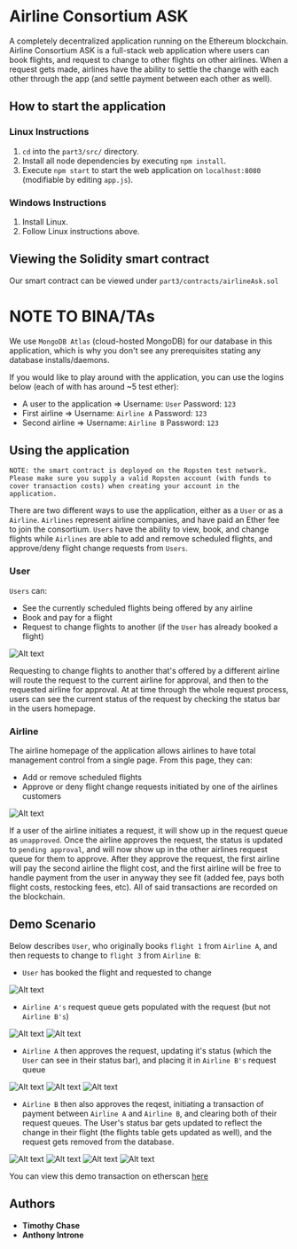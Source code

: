 # Airline Consortium ASK

A completely decentralized application running on the Ethereum blockchain. Airline Consortium ASK is a full-stack web application where users can book flights, and request to change to other flights on other airlines. When a request gets made, airlines have the ability to settle the change with each other through the app (and settle payment between each other as well).

## How to start the application

### Linux Instructions
1. `cd` into the `part3/src/` directory.
2. Install all node dependencies by executing `npm install`.
3. Execute `npm start` to start the web application on `localhost:8080` (modifiable by editing `app.js`).

### Windows Instructions
1. Install Linux.
2. Follow Linux instructions above.

## Viewing the Solidity smart contract

Our smart contract can be viewed under `part3/contracts/airlineAsk.sol`

# NOTE TO BINA/TAs

We use `MongoDB Atlas` (cloud-hosted MongoDB) for our database in this application, which is why you don't see any prerequisites stating any database installs/daemons.

If you would like to play around with the application, you can use the logins below (each of with has around ~5 test ether):

* A user to the application => Username: `User` Password: `123`
* First airline => Username: `Airline A` Password: `123`
* Second airline => Username: `Airline B` Password: `123`

## Using the application

```NOTE: the smart contract is deployed on the Ropsten test network. Please make sure you supply a valid Ropsten account (with funds to cover transaction costs) when creating your account in the application.``` 

There are two different ways to use the application, either as a `User` or as a `Airline`. `Airlines` represent airline companies, and have paid an Ether fee to join the consortium. `Users` have the ability to view, book, and change flights while `Airlines` are able to add and remove scheduled flights, and approve/deny flight change requests from `Users`.

### User

`Users` can:
* See the currently scheduled flights being offered by any airline
* Book and pay for a flight
* Request to change flights to another (if the `User` has already booked a flight) 

![Alt text](part3/src/assets/user_home.png)

Requesting to change flights to another that's offered by a different airline will route the request to the current airline for approval, and then to the requested airline for approval. At at time through the whole request process, users can see the current status of the request by checking the status bar in the users homepage.

### Airline

The airline homepage of the application allows airlines to have total management control from a single page. From this page, they can:
* Add or remove scheduled flights
* Approve or deny flight change requests initiated by one of the airlines customers  

![Alt text](part3/src/assets/airline_a_home_1.png)

If a user of the airline initiates a request, it will show up in the request queue as `unapproved`. Once the airline approves the request, the status is updated to `pending approval`, and will now show up in the other airlines request queue for them to approve. After they approve the request, the first airline will pay the second airline the flight cost, and the first airline will be free to handle payment from the user in anyway they see fit (added fee, pays both flight costs, restocking fees, etc). All of said transactions are recorded on the blockchain.

## Demo Scenario

Below describes `User`, who originally books `flight 1` from `Airline A`, and then requests to change to `flight 3` from `Airline B`:

* `User` has booked the flight and requested to change

![Alt text](part3/src/assets/user_home.png)

* `Airline A's` request queue gets populated with the request (but not `Airline B's`)

![Alt text](part3/src/assets/airline_a_home_1.png)
![Alt text](part3/src/assets/airline_b_home_1.png)

* `Airline A` then approves the request, updating it's status (which the `User` can see in their status bar), and placing it in `Airline B's` request queue

![Alt text](part3/src/assets/user_req_status.png)
![Alt text](part3/src/assets/airline_a_req_status.png)
![Alt text](part3/src/assets/airline_b_req_status.png)

* `Airline B` then also approves the reqest, initiating a transaction of payment between `Airline A` and `Airline B`, and clearing both of their request queues. The User's status bar gets updated to reflect the change in their flight (the flights table gets updated as well), and the request gets removed from the database.

![Alt text](part3/src/assets/user_approved.png)
![Alt text](part3/src/assets/airline_a_after_approve.png)
![Alt text](part3/src/assets/airline_b_after_approve.png)
![Alt text](part3/src/assets/term_trans.png)

You can view this demo transaction on etherscan [here](https://ropsten.etherscan.io/tx/0xc92733a3de572b7fba45e4793f1fd8079c52ee476482381486688f9c26e8aebe)

## Authors

* **Timothy Chase**
* **Anthony Introne**
